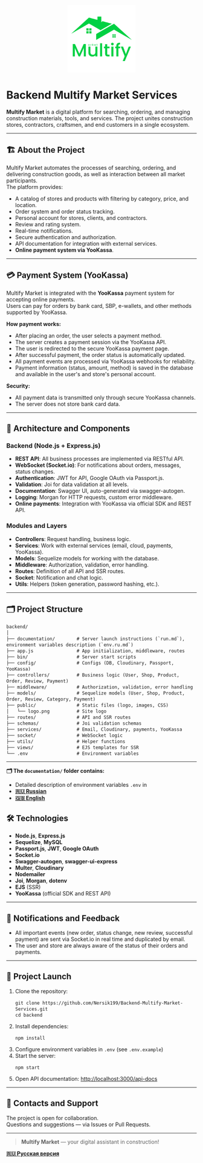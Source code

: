 <p align="center">
  <img src="public/img/logo.png" alt="Multify Market Logo" width="180" height="180"/>
</p>

# Backend Multify Market Services

**Multify Market** is a digital platform for searching, ordering, and managing construction materials, tools, and services. The project unites construction stores, contractors, craftsmen, and end customers in a single ecosystem.

---

## 🏗️ About the Project

Multify Market automates the processes of searching, ordering, and delivering construction goods, as well as interaction between all market participants.  
The platform provides:

- A catalog of stores and products with filtering by category, price, and location.
- Order system and order status tracking.
- Personal account for stores, clients, and contractors.
- Review and rating system.
- Real-time notifications.
- Secure authentication and authorization.
- API documentation for integration with external services.
- **Online payment system via YooKassa**.

---

## 💳 Payment System (YooKassa)

Multify Market is integrated with the **YooKassa** payment system for accepting online payments.  
Users can pay for orders by bank card, SBP, e-wallets, and other methods supported by YooKassa.

**How payment works:**

- After placing an order, the user selects a payment method.
- The server creates a payment session via the YooKassa API.
- The user is redirected to the secure YooKassa payment page.
- After successful payment, the order status is automatically updated.
- All payment events are processed via YooKassa webhooks for reliability.
- Payment information (status, amount, method) is saved in the database and available in the user's and store's personal account.

**Security:**

- All payment data is transmitted only through secure YooKassa channels.
- The server does not store bank card data.

---

## 🧩 Architecture and Components

### Backend (Node.js + Express.js)

- **REST API**: All business processes are implemented via RESTful API.
- **WebSocket (Socket.io)**: For notifications about orders, messages, status changes.
- **Authentication**: JWT for API, Google OAuth via Passport.js.
- **Validation**: Joi for data validation at all levels.
- **Documentation**: Swagger UI, auto-generated via swagger-autogen.
- **Logging**: Morgan for HTTP requests, custom error middleware.
- **Online payments**: Integration with YooKassa via official SDK and REST API.

### Modules and Layers

- **Controllers**: Request handling, business logic.
- **Services**: Work with external services (email, cloud, payments, YooKassa).
- **Models**: Sequelize models for working with the database.
- **Middleware**: Authorization, validation, error handling.
- **Routes**: Definition of all API and SSR routes.
- **Socket**: Notification and chat logic.
- **Utils**: Helpers (token generation, password hashing, etc.).

---

## 🗂️ Project Structure

```
backend/
│
├── documentation/        # Server launch instructions (`run.md`), environment variables description (`env.ru.md`)
├── app.js                # App initialization, middleware, routes
├── bin/                  # Server start scripts
├── config/               # Configs (DB, Cloudinary, Passport, YooKassa)
├── controllers/          # Business logic (User, Shop, Product, Order, Review, Payment)
├── middleware/           # Authorization, validation, error handling
├── models/               # Sequelize models (User, Shop, Product, Order, Review, Category, Payment)
├── public/               # Static files (logo, images, CSS)
│   └── logo.png          # Site logo
├── routes/               # API and SSR routes
├── schemas/              # Joi validation schemas
├── services/             # Email, Cloudinary, payments, YooKassa
├── socket/               # WebSocket logic
├── utils/                # Helper functions
├── views/                # EJS templates for SSR
└── .env                  # Environment variables
```

---

**🗂️ The `documentation/` folder contains:**

- Detailed description of environment variables `.env` in
- **[🇷🇺 Russian](./documentation/.env.example-Russian-language.md)**
- **[🇬🇧 English](./documentation/.env.example-English-language.md)**

## 🛠️ Technologies

- **Node.js**, **Express.js**
- **Sequelize**, **MySQL**
- **Passport.js**, **JWT**, **Google OAuth**
- **Socket.io**
- **Swagger-autogen**, **swagger-ui-express**
- **Multer**, **Cloudinary**
- **Nodemailer**
- **Joi**, **Morgan**, **dotenv**
- **EJS** (SSR)
- **YooKassa** (official SDK and REST API)

---

## 🔔 Notifications and Feedback

- All important events (new order, status change, new review, successful payment) are sent via Socket.io in real time and duplicated by email.
- The user and store are always aware of the status of their orders and payments.

---

## 🚀 Project Launch

1. Clone the repository:
   ```
   git clone https://github.com/Nersik199/Backend-Multify-Market-Services.git
   cd backend
   ```
2. Install dependencies:
   ```
   npm install
   ```
3. Configure environment variables in `.env` (see `.env.example`)
4. Start the server:
   ```
   npm start
   ```
5. Open API documentation: [http://localhost:3000/api-docs](http://localhost:3000/api-docs)

---

## 🤝 Contacts and Support

The project is open for collaboration.  
Questions and suggestions — via Issues or Pull Requests.

---

> **Multify Market** — your digital assistant in construction!

**[🇷🇺 Русская версия](./documentation/README.ru.md)**
